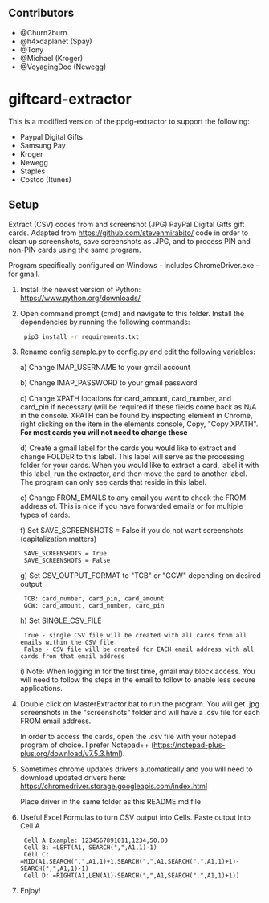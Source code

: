 ## Contributors
- @Churn2burn 
- @h4xdaplanet (Spay)
- @Tony 
- @Michael (Kroger)
- @VoyagingDoc (Newegg)

# giftcard-extractor
This is a modified version of the ppdg-extractor to support the following:
 - Paypal Digital Gifts
 - Samsung Pay
 - Kroger
 - Newegg
 - Staples
 - Costco (Itunes)

## Setup ##
Extract (CSV) codes from and screenshot (JPG) PayPal Digital Gifts gift cards. Adapted from https://github.com/stevenmirabito/ code in order to clean up screenshots, save screenshots as .JPG, and to process PIN and non-PIN cards using the same program.

Program specifically configured on Windows - includes ChromeDriver.exe - for gmail.

1) Install the newest version of Python: https://www.python.org/downloads/

2) Open command prompt (cmd) and navigate to this folder. Install the dependencies by running the following commands:
	
	```bash
	 pip3 install -r requirements.txt
    ```
    
3) Rename config.sample.py to config.py and edit the following variables:
	
	a) Change IMAP_USERNAME to your gmail account
	
	b) Change IMAP_PASSWORD to your gmail password
	
	c) Change XPATH locations for card_amount, card_number, and card_pin if necessary (will be required if these fields come back as N/A in the console. XPATH can be found by inspecting element in Chrome, right clicking on the item in the elements console, Copy, "Copy XPATH".  **For most cards you will not need to change these**
	
	d) Create a gmail label for the cards you would like to extract and change FOLDER to this label. This label will serve as the processing folder for your cards. When you would like to extract a card, label it with this label, run the extractor, and then move the card to another label. The program can only see cards that reside in this label.
	
	e) Change FROM_EMAILS to any email you want to check the FROM address of.  This is nice if you have forwarded emails or for multiple types of cards.
	
	f) Set SAVE_SCREENSHOTS = False if you do not want screenshots (capitalization matters)
	
	    SAVE_SCREENSHOTS = True
	    SAVE_SCREENSHOTS = False
	
	g) Set CSV_OUTPUT_FORMAT to "TCB" or "GCW" depending on desired output
	
	    TCB: card_number, card_pin, card_amount
	    GCW: card_amount, card_number, card_pin
	    
	h) Set SINGLE_CSV_FILE
	
	    True - single CSV file will be created with all cards from all emails within the CSV file
	    False - CSV file will be created for EACH email address with all cards from that email address
	
	i) Note: When logging in for the first time, gmail may block access. You will need to follow the steps in the email to follow to enable less secure applications.
	
4) Double click on MasterExtractor.bat to run the program. You will get .jpg screenshots in the "screenshots" folder and will have a .csv file for each FROM email address.
 
    In order to access the cards, open the .csv file with your notepad program of choice. I prefer Notepad++ (https://notepad-plus-plus.org/download/v7.5.3.html).

5) Sometimes chrome updates drivers automatically and you will need to download updated drivers here: https://chromedriver.storage.googleapis.com/index.html

    Place driver in the same folder as this README.md file

6) Useful Excel Formulas to turn CSV output into Cells.  Paste output into Cell A

        Cell A Example: 1234567891011,1234,50.00 
        Cell B: =LEFT(A1, SEARCH(",",A1,1)-1)        
        Cell C: =MID(A1,SEARCH(",",A1,1)+1,SEARCH(",",A1,SEARCH(",",A1,1)+1)-SEARCH(",",A1,1)-1)        
        Cell D: =RIGHT(A1,LEN(A1)-SEARCH(",",A1,SEARCH(",",A1,1)+1))

7) Enjoy!
